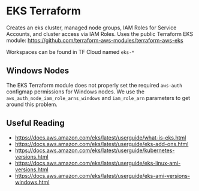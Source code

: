 # EKS Terraform

Creates an eks cluster, managed node groups, IAM Roles for Service Accounts, and cluster access via IAM Roles.
Uses the public Terraform EKS module: <https://github.com/terraform-aws-modules/terraform-aws-eks>

Workspaces can be found in TF Cloud named `eks-*`

## Windows Nodes

The EKS Terraform module does not properly set the required `aws-auth` configmap permissions for Windows nodes.
We use the `aws_auth_node_iam_role_arns_windows` and `iam_role_arn` parameters to get around this problem.

## Useful Reading

- <https://docs.aws.amazon.com/eks/latest/userguide/what-is-eks.html>
- <https://docs.aws.amazon.com/eks/latest/userguide/eks-add-ons.html>
- <https://docs.aws.amazon.com/eks/latest/userguide/kubernetes-versions.html>
- <https://docs.aws.amazon.com/eks/latest/userguide/eks-linux-ami-versions.html>
- <https://docs.aws.amazon.com/eks/latest/userguide/eks-ami-versions-windows.html>
